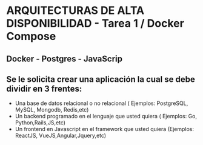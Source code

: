 # ARQUITECTURAS DE ALTA DISPONIBILIDAD - Tarea 1 / Docker Compose
## Docker - Postgres - JavaScrip

 ## Se le solicita crear una aplicación la cual se debe dividir en 3 frentes:
 - Una base de datos relacional o no relacional ( Ejemplos: PostgreSQL, MySQL, Mongodb, Redis,etc)
 - Un backend programado en el lenguaje que usted quiera ( Ejemplos: Go, Python,Rails,JS,etc)
 - Un frontend en Javascript en el framework que usted quiera (Ejemplos: ReactJS, VueJS,Angular,Jquery,etc)

